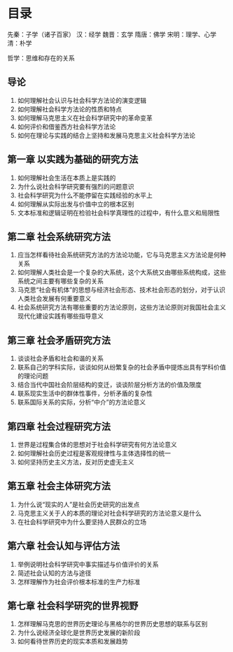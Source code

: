 # 目录

先秦：子学（诸子百家）
汉：经学
魏晋：玄学
隋唐：佛学
宋明：理学、心学
清：朴学

哲学：思维和存在的关系

## 导论

1. 如何理解社会认识与社会科学方法论的演变逻辑
1. 如何理解社会科学方法论的性质和特点
1. 如何理解马克思主义在社会科学研究中的革命变革
1. 如何评价和借鉴西方社会科学方法论
1. 如何在理论与实践的结合上坚持和发展马克思主义社会科学方法论

## 第一章 以实践为基础的研究方法

1. 如何理解社会生活在本质上是实践的
1. 为什么说社会科学研究要有强烈的问题意识
1. 社会科学研究为什么不能停留在实践经验的水平上
1. 如何理解从实际出发与价值中立的根本区别
1. 文本标准和逻辑证明在检验社会科学真理性的过程中，有什么意义和局限性

## 第二章 社会系统研究方法

1. 应当怎样看待社会系统研究方法的方法论功能，它与马克思主义方法论是何种关系
1. 如何理解人类社会是一个复杂的大系统，这个大系统又由哪些系统构成，这些系统之间主要有哪些复杂的关系
1. 马克思“社会有机体”的思想与经济社会形态、技术社会形态的划分，对于认识人类社会发展有何重要意义
1. 社会系统研究方法有哪些重要的方法论原则，这些方法论原则对我国社会主义现代化建设实践有哪些指导意义

## 第三章 社会矛盾研究方法

1. 谈谈社会矛盾和社会和谐的关系
1. 联系自己的学科实际，谈谈如何从纷繁复杂的社会矛盾中提炼出具有学科价值的理论问题
1. 结合当代中国社会阶层结构的变迁，谈谈阶层分析方法的价值及限度
1. 联系现实生活中的群体性事件，分析矛盾的复杂性
1. 联系国际关系的实际，分析“中介”的方法论意义

## 第四章 社会过程研究方法

1. 世界是过程集合体的思想对于社会科学研究有何方法论意义
1. 如何理解社会历史过程是客观规律性与主体选择性的统一
1. 如何坚持历史主义方法，反对历史虚无主义

## 第五章 社会主体研究方法

1. 为什么说“现实的人”是社会历史研究的出发点
1. 马克思主义关于人的本质的理论对社会科学研究的方法论意义是什么
1. 在社会科学研究中为什么要坚持人民群众的立场

## 第六章 社会认知与评估方法

1. 举例说明社会科学研究中事实描述与价值评价的关系
1. 简述社会认知的方法与途径
1. 怎样理解作为社会评价根本标准的生产力标准

## 第七章 社会科学研究的世界视野

1. 怎样理解马克思的世界历史理论与黑格尔的世界历史思想的联系与区别
1. 为什么说经济全球化是世界历史发展的新阶段
1. 如何看待世界历史的现实本质和发展趋势
